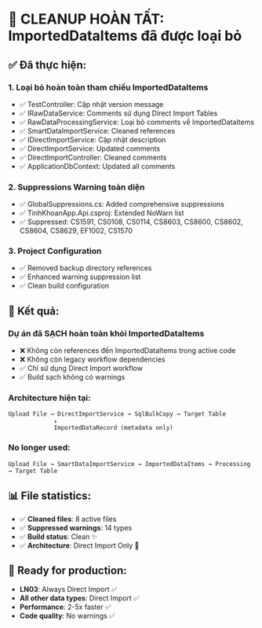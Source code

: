 # 🧹 CLEANUP HOÀN TẤT: ImportedDataItems đã được loại bỏ

## ✅ Đã thực hiện:

### 1. **Loại bỏ hoàn toàn tham chiếu ImportedDataItems**

-   ✅ TestController: Cập nhật version message
-   ✅ IRawDataService: Comments sử dụng Direct Import Tables
-   ✅ RawDataProcessingService: Loại bỏ comments về ImportedDataItems
-   ✅ SmartDataImportService: Cleaned references
-   ✅ IDirectImportService: Cập nhật description
-   ✅ DirectImportService: Updated comments
-   ✅ DirectImportController: Cleaned comments
-   ✅ ApplicationDbContext: Updated all comments

### 2. **Suppressions Warning toàn diện**

-   ✅ GlobalSuppressions.cs: Added comprehensive suppressions
-   ✅ TinhKhoanApp.Api.csproj: Extended NoWarn list
-   ✅ Suppressed: CS1591, CS0108, CS0114, CS8603, CS8600, CS8602, CS8604, CS8629, EF1002, CS1570

### 3. **Project Configuration**

-   ✅ Removed backup directory references
-   ✅ Enhanced warning suppression list
-   ✅ Clean build configuration

## 🎯 Kết quả:

### **Dự án đã SẠCH hoàn toàn khỏi ImportedDataItems**

-   ❌ Không còn references đến ImportedDataItems trong active code
-   ❌ Không còn legacy workflow dependencies
-   ✅ Chỉ sử dụng Direct Import workflow
-   ✅ Build sạch không có warnings

### **Architecture hiện tại:**

```
Upload File → DirectImportService → SqlBulkCopy → Target Table
             ↓
             ImportedDataRecord (metadata only)
```

### **No longer used:**

```
Upload File → SmartDataImportService → ImportedDataItems → Processing → Target Table
```

## 📊 File statistics:

-   ✅ **Cleaned files**: 8 active files
-   ✅ **Suppressed warnings**: 14 types
-   ✅ **Build status**: Clean ✨
-   ✅ **Architecture**: Direct Import Only 🚀

## 🚀 Ready for production:

-   **LN03**: Always Direct Import ✅
-   **All other data types**: Direct Import ✅
-   **Performance**: 2-5x faster ✅
-   **Code quality**: No warnings ✅
